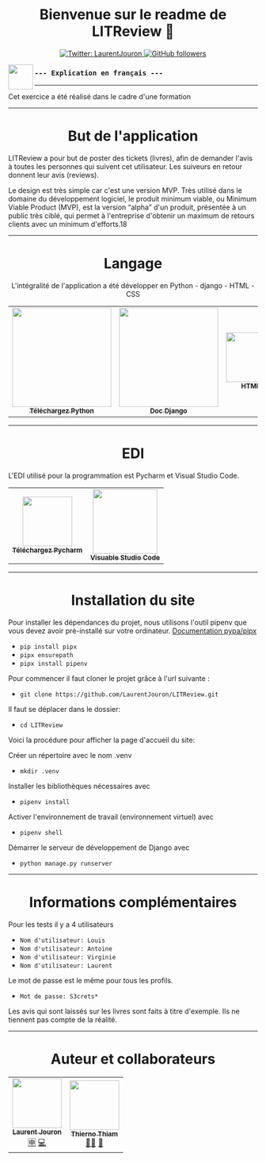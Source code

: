 <h1 align="center">Bienvenue sur le readme de LITReview 👋</h1>
<p align="center">
  <a href="https://twitter.com/LaurentJouron">
    <img alt="Twitter: LaurentJouron" 
      src="https://img.shields.io/twitter/follow/LaurentJouron.svg?style=social" target="_blank" />
  </a>
  <a href="https://github.com/LaurentJouron">
    <img alt="GitHub followers" 
      src="https://img.shields.io/github/followers/LaurentJouron?style=social" />
  </a>
</p>

<p align="center">
    <img align="left"
      width="50px" 
      src="https://encrypted-tbn0.gstatic.com/images?q=tbn:ANd9GcToscdusMNjQbffwasgiLuCsbCNZisJRE95Fg&usqp=CAU" />
</p>

### ``--- Explication en français ---``
___________

Cet exercice a été réalisé dans le cadre d'une formation 
___________

<h1 align="center">But de l'application</h1>

LITReview a pour but de poster des tickets (livres), afin de demander l'avis à toutes les personnes qui suivent cet utilisateur. Les suiveurs en retour donnent leur avis (reviews).

Le design est très simple car c'est une version MVP. Très utilisé dans le domaine du développement logiciel, le produit minimum viable, ou Minimum Viable Product (MVP), est la version “alpha” d'un produit, présentée à un public très ciblé, qui permet à l'entreprise d'obtenir un maximum de retours clients avec un minimum d'efforts.18

___________

<h1 align="center">Langage</h1>


<p align="center">L'intégralité de l'application a été développer en Python - django - HTML - CSS</p>

<table>
  <tr>
    <td align="center">
      <a href=https://www.python.org/">
        <img width="200px"
          src="https://www.python.org/static/img/python-logo.png" /><br />
        <sub><b>Téléchargez Python</b></sub></a><br />
      <a href=https://www.python.org/" title="Téléchargez Python" ></a> 
    </td>
    <td align="center">
      <a href="https://www.djangoproject.com/">
        <img width="200px"
          src="https://static.djangoproject.com/img/logos/django-logo-negative.png" /><br />
        <sub><b>Doc Django</b></sub></a><br />
      <a href="https://www.djangoproject.com/" title="Doc Django" ></a> 
    </td>
    <td align="center">
      <a href="https://developer.mozilla.org/fr/docs/Web/HTML">
        <img width="100px"
          src="https://cdn.pixabay.com/photo/2017/08/05/11/16/logo-2582748__340.png" /><br />
        <sub><b>HTML</b></sub></a><br />
      <a href="https://developer.mozilla.org/fr/docs/Web/HTML" title="HTML" ></a> 
    </td>
    <td align="center">
      <a href="https://developer.mozilla.org/fr/docs/Web/CSS">
        <img width="100px"
          src="https://cdn.pixabay.com/photo/2017/08/05/11/16/logo-2582747__340.png" /><br />
        <sub><b>CSS</b></sub></a><br />
      <a href="https://developer.mozilla.org/fr/docs/Web/CSS" title="CSS" ></a> 
    </td>
  </tr>
</table>

___________

<h1 align="center">EDI</h1>


<p align="left">L'EDI utilisé pour la programmation est Pycharm et Visual Studio Code.

<table>
  <tr>
    <td align="center">
      <a href=https://www.jetbrains.com/fr-fr/pycharm/download/#section=windows">
        <img width="100px"
          src="https://upload.wikimedia.org/wikipedia/commons/1/1d/PyCharm_Icon.svg" /><br />
        <sub><b>Téléchargez Pycharm</b></sub></a><br />
      <a href=https://www.jetbrains.com/fr-fr/pycharm/download/#section=windows" title="Téléchargez Pycharm" ></a> 
    </td>
    <td align="center">
      <a href="https://visualstudio.microsoft.com/fr/">
        <img width="130px"
          src="https://encrypted-tbn0.gstatic.com/images?q=tbn:ANd9GcQ-H3CcAG7w2nXSnlqldVWR-ER4mvFfLgqYxA&usqp=CAU" /><br />
        <sub><b>Visuable Studio Code</b></sub></a><br />
      <a href="https://visualstudio.microsoft.com/fr/" title="Visuable Studio Code" ></a>
    </td>
  </tr>
</table>

___________

<h1 align="center">Installation du site </h1>

Pour installer les dépendances du projet, nous utilisons l'outil pipenv que vous devez avoir pré-installé sur votre ordinateur.
  <a href="https://github.com/pypa/pipx" title="Visuable Studio Code" target="_blank">Documentation pypa/pipx</a>

  * ``pip install pipx``
  * ``pipx ensurepath``
  * ``pipx install pipenv``

Pour commencer il faut cloner le projet grâce à l'url suivante :
  * ``git clone https://github.com/LaurentJouron/LITReview.git``

Il faut se déplacer dans le dossier:
  * ``cd LITReview``

Voici la procédure pour afficher la page d'accueil du site:

Créer un répertoire avec le nom .venv
  * ``mkdir .venv``

Installer les bibliothèques nécessaires avec
  * ``pipenv install``

Activer l'environnement de travail (environnement virtuel) avec
  * ``pipenv shell``

Démarrer le serveur de développement de Django avec
  * ``python manage.py runserver``

___________

<h1 align="center">Informations complémentaires </h1>

Pour les tests il y a 4 utilisateurs

  * ``Nom d'utilisateur: Louis``
  * ``Nom d'utilisateur: Antoine``
  * ``Nom d'utilisateur: Virginie``
  * ``Nom d'utilisateur: Laurent``

Le mot de passe est le même pour tous les profils.
 * ``Mot de passe: S3crets*``

Les avis qui sont laissés sur les livres sont faits à titre d'exemple. Ils ne tiennent pas compte de la réalité.
___________

<h1 align="center">Auteur et collaborateurs</h1>


<table>
  <tr>
    <td align="center">
      <a href="https://github.com/LaurentJouron">
        <img src="https://encrypted-tbn0.gstatic.com/images?q=tbn:ANd9GcRlW-w7O7g3hQTw8qcIAy3LCRhiHg5tUPfvVg&usqp=CAU"
          width="100px;"/><br />
        <sub><b>Laurent Jouron</b></sub></a><br />
      <a href="https://openclassrooms.com/fr/" title="Étudiant">🈸</a>
      <a href="https://github.com/LaurentJouron/Books-online" title="Codeur de l'application">💻</a>
    </td>
    <td align="center">
      <a href="https://github.com/thierhost">
        <img src="https://avatars.githubusercontent.com/u/7854284?s=100&v=4"
          width="100px;"/><br />
        <sub><b>Thierno Thiam</b></sub></a><br />
      <a href="https://github.com/thierhost" title="Mentor de Laurent">👨‍🏫</a> 
      <a href="https://www.python.org/dev/peps/pep-0008/" title="Doc PEP 8">📄</a>
    </td>
  </tr>
</table>
